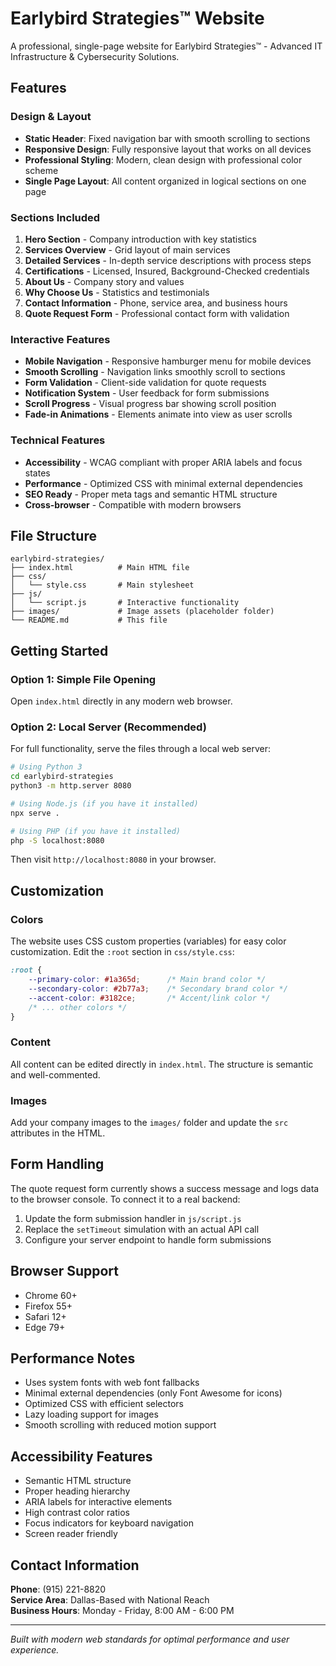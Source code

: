 # Earlybird Strategies™ Website

A professional, single-page website for Earlybird Strategies™ - Advanced IT Infrastructure & Cybersecurity Solutions.

## Features

### Design & Layout
- **Static Header**: Fixed navigation bar with smooth scrolling to sections
- **Responsive Design**: Fully responsive layout that works on all devices
- **Professional Styling**: Modern, clean design with professional color scheme
- **Single Page Layout**: All content organized in logical sections on one page

### Sections Included
1. **Hero Section** - Company introduction with key statistics
2. **Services Overview** - Grid layout of main services
3. **Detailed Services** - In-depth service descriptions with process steps
4. **Certifications** - Licensed, Insured, Background-Checked credentials
5. **About Us** - Company story and values
6. **Why Choose Us** - Statistics and testimonials
7. **Contact Information** - Phone, service area, and business hours
8. **Quote Request Form** - Professional contact form with validation

### Interactive Features
- **Mobile Navigation** - Responsive hamburger menu for mobile devices
- **Smooth Scrolling** - Navigation links smoothly scroll to sections
- **Form Validation** - Client-side validation for quote requests
- **Notification System** - User feedback for form submissions
- **Scroll Progress** - Visual progress bar showing scroll position
- **Fade-in Animations** - Elements animate into view as user scrolls

### Technical Features
- **Accessibility** - WCAG compliant with proper ARIA labels and focus states
- **Performance** - Optimized CSS with minimal external dependencies
- **SEO Ready** - Proper meta tags and semantic HTML structure
- **Cross-browser** - Compatible with modern browsers

## File Structure

```
earlybird-strategies/
├── index.html          # Main HTML file
├── css/
│   └── style.css       # Main stylesheet
├── js/
│   └── script.js       # Interactive functionality
├── images/             # Image assets (placeholder folder)
└── README.md           # This file
```

## Getting Started

### Option 1: Simple File Opening
Open `index.html` directly in any modern web browser.

### Option 2: Local Server (Recommended)
For full functionality, serve the files through a local web server:

```bash
# Using Python 3
cd earlybird-strategies
python3 -m http.server 8080

# Using Node.js (if you have it installed)
npx serve .

# Using PHP (if you have it installed)
php -S localhost:8080
```

Then visit `http://localhost:8080` in your browser.

## Customization

### Colors
The website uses CSS custom properties (variables) for easy color customization. Edit the `:root` section in `css/style.css`:

```css
:root {
    --primary-color: #1a365d;      /* Main brand color */
    --secondary-color: #2b77a3;    /* Secondary brand color */
    --accent-color: #3182ce;       /* Accent/link color */
    /* ... other colors */
}
```

### Content
All content can be edited directly in `index.html`. The structure is semantic and well-commented.

### Images
Add your company images to the `images/` folder and update the `src` attributes in the HTML.

## Form Handling

The quote request form currently shows a success message and logs data to the browser console. To connect it to a real backend:

1. Update the form submission handler in `js/script.js`
2. Replace the `setTimeout` simulation with an actual API call
3. Configure your server endpoint to handle form submissions

## Browser Support

- Chrome 60+
- Firefox 55+
- Safari 12+
- Edge 79+

## Performance Notes

- Uses system fonts with web font fallbacks
- Minimal external dependencies (only Font Awesome for icons)
- Optimized CSS with efficient selectors
- Lazy loading support for images
- Smooth scrolling with reduced motion support

## Accessibility Features

- Semantic HTML structure
- Proper heading hierarchy
- ARIA labels for interactive elements
- High contrast color ratios
- Focus indicators for keyboard navigation
- Screen reader friendly

## Contact Information

**Phone**: (915) 221-8820  
**Service Area**: Dallas-Based with National Reach  
**Business Hours**: Monday - Friday, 8:00 AM - 6:00 PM

---

*Built with modern web standards for optimal performance and user experience.*